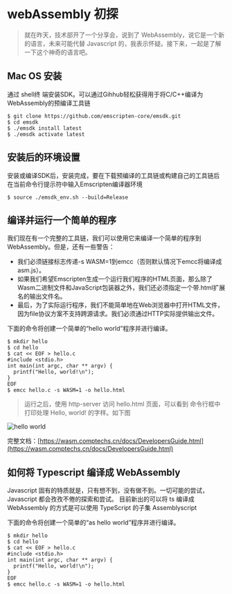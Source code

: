 # webAssembly 初探

> 就在昨天，技术部开了一个分享会，说到了 WebAssembly，说它是一个新的语言，未来可能代替 Javascript 的，我表示怀疑。接下来，一起是了解一下这个神奇的语言吧。

## Mac OS 安装
通过 shell终 端安装SDK。可以通过Gihhub轻松获得用于将C/C++编译为WebAssembly的预编译工具链
```
$ git clone https://github.com/emscripten-core/emsdk.git
$ cd emsdk
$ ./emsdk install latest
$ ./emsdk activate latest
```

## 安装后的环境设置
安装或编译SDK后，安装完成，要在下载预编译的工具链或构建自己的工具链后在当前命令行提示符中输入Emscripten编译器环境
```
$ source ./emsdk_env.sh --build=Release
```

## 编译并运行一个简单的程序
我们现在有一个完整的工具链，我们可以使用它来编译一个简单的程序到WebAssembly。但是，还有一些警告：

* 我们必须链接标志传递-s WASM=1到emcc（否则默认情况下emcc将编译成asm.js）。
* 如果我们希望Emscripten生成一个运行我们程序的HTML页面，那么除了Wasm二进制文件和JavaScript包装器之外，我们还必须指定一个带.html扩展名的输出文件名。
* 最后，为了实际运行程序，我们不能简单地在Web浏览器中打开HTML文件，因为file协议方案不支持跨源请求。我们必须通过HTTP实际提供输出文件。

下面的命令将创建一个简单的“hello world”程序并进行编译。
```
$ mkdir hello
$ cd hello
$ cat << EOF > hello.c
#include <stdio.h>
int main(int argc, char ** argv) {
  printf("Hello, world!\n");
}
EOF
$ emcc hello.c -s WASM=1 -o hello.html
```

> 运行之后，使用 http-server 访问 hello.html 页面，可以看到 命令行框中打印处理 Hello, world! 的字样。如下图

![hello world](./test1.png)

完整文档：[https://wasm.comptechs.cn/docs/DevelopersGuide.html](https://wasm.comptechs.cn/docs/DevelopersGuide.html)

## 如何将 Typescript 编译成 WebAssembly

Javascript 固有的特质就是，只有想不到，没有做不到。一切可能的尝试，Javascript 都会孜孜不倦的探索和尝试。
目前新出的可以将 ts 编译成 WebAssembly 的方式是可以使用 TypeScript 的子集 Assemblyscript

下面的命令将创建一个简单的“as hello world”程序并进行编译。
```
$ mkdir hello
$ cd hello
$ cat << EOF > hello.c
#include <stdio.h>
int main(int argc, char ** argv) {
  printf("Hello, world!\n");
}
EOF
$ emcc hello.c -s WASM=1 -o hello.html
```
